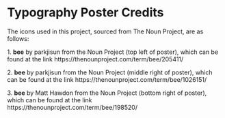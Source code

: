 <h1>Typography Poster Credits</h1>
<p>The icons used in this project, sourced from The Noun Project, are as follows:</p>
<p>1. <strong>bee</strong> by parkjisun from the Noun Project (top left of poster), which can be found at the link https://thenounproject.com/term/bee/205411/</p>
<p>2. <strong>bee</strong> by parkjisun from the Noun Project (middle right of poster), which can be found at the link https://thenounproject.com/term/bee/1026151/</p>
<p>3. <strong>bee</strong> by Matt Hawdon from the Noun Project (bottom right of poster), which can be found at the link https://thenounproject.com/term/bee/198520/</p>
